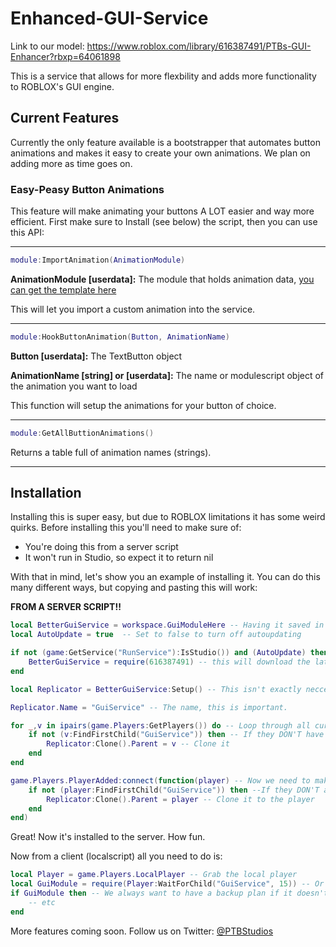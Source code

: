 # Enhanced-GUI-Service

Link to our model: https://www.roblox.com/library/616387491/PTBs-GUI-Enhancer?rbxp=64061898

This is a service that allows for more flexbility and adds more functionality to ROBLOX's GUI engine. 

## Current Features
Currently the only feature available is a bootstrapper that automates button animations and makes it easy to create your own animations. We plan on adding more as time goes on. 

### Easy-Peasy Button Animations
This feature will make animating your buttons A LOT easier and way more efficient. First make sure to Install (see below) the script, then you can use this API:

-------------------------
```lua
module:ImportAnimation(AnimationModule)
```
**AnimationModule [userdata]:** The module that holds animation data, [you can get the template here](https://github.com/PTBStudios/Enhanced-GUI-Service/blob/master/ButtonAnimations/Template.lua)

This will let you import a custom animation into the service.

-------------------------

```lua
module:HookButtonAnimation(Button, AnimationName)
```
**Button [userdata]:** The TextButton object

**AnimationName [string] or [userdata]:** The name or modulescript object of the animation you want to load

This function will setup the animations for your button of choice.

-------------------------

```lua
module:GetAllButtionAnimations()
```
Returns a table full of animation names (strings).

-------------------------



## Installation 
Installing this is super easy, but due to ROBLOX limitations it has some weird quirks. Before installing this you'll need to make sure of:
- You're doing this from a server script
- It won't run in Studio, so expect it to return nil 

With that in mind, let's show you an example of installing it. You can do this many different ways, but copying and pasting this will work: 

**FROM A SERVER SCRIPT!!**
```lua
local BetterGuiService = workspace.GuiModuleHere -- Having it saved in the server will prevent everything  from breaking if ROBLOX's insertservice acts up (which is a lot). All versions are reversable with previous plugins
local AutoUpdate = true  -- Set to false to turn off autoupdating

if not (game:GetService("RunService"):IsStudio()) and (AutoUpdate) then 
	BetterGuiService = require(616387491) -- this will download the latest version
end

local Replicator = BetterGuiService:Setup() -- This isn't exactly neccesary (running any function will have it load up now), but it returns a cloned version of it so we can replicate it. Whatever is your cup of tea, I suppose. 

Replicator.Name = "GuiService" -- The name, this is important. 

for _,v in ipairs(game.Players:GetPlayers()) do -- Loop through all current players
	if not (v:FindFirstChild("GuiService")) then -- If they DON'T have it
		Replicator:Clone().Parent = v -- Clone it
	end
end

game.Players.PlayerAdded:connect(function(player) -- Now we need to make sure that new players get it too
	if not (player:FindFirstChild("GuiService")) then --If they DON'T ahve it 
		Replicator:Clone().Parent = player -- Clone it to the player 
	end
end)
```

Great! Now it's installed to the server. How fun.  

Now from a client (localscript) all you need to do is:

```lua
local Player = game.Players.LocalPlayer -- Grab the local player
local GuiModule = require(Player:WaitForChild("GuiService", 15)) -- Or if you changed the name, use that instead
if GuiModule then -- We always want to have a backup plan if it doesn't load.
	-- etc
end
```



More features coming soon. Follow us on Twitter: [@PTBStudios](https://twitter.com/PTBStudios)

